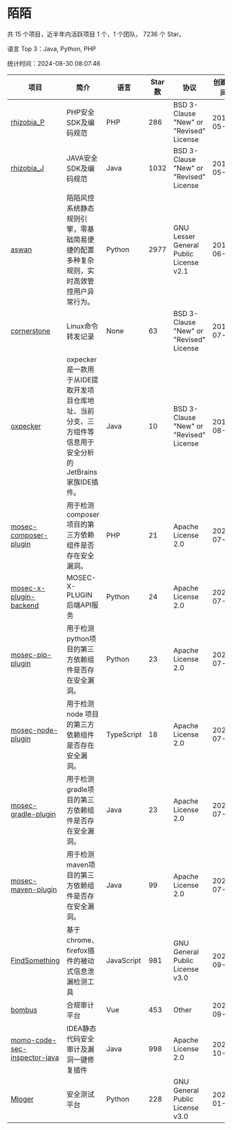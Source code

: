 # 陌陌

共 15 个项目，近半年内活跃项目 1 个，1 个团队， 7236 个 Star。

语言 Top 3：Java, Python, PHP

统计时间：2024-08-30 08:07:46

| 项目 | 简介 | 语言 | Star 数 | 协议 | 创建时间 | 最后更新时间 | 最后提交时间 |
| --- | --- | --- | --- | --- | --- | --- | --- |
| [rhizobia_P](https://github.com/momosecurity/rhizobia_P) | PHP安全SDK及编码规范 | PHP | 286 | BSD 3-Clause "New" or "Revised" License | 2019-05-10 | 2024-08-20 | 2019-06-20 |
| [rhizobia_J](https://github.com/momosecurity/rhizobia_J) | JAVA安全SDK及编码规范 | Java | 1032 | BSD 3-Clause "New" or "Revised" License | 2019-05-10 | 2024-08-29 | 2020-10-13 |
| [aswan](https://github.com/momosecurity/aswan) | 陌陌风控系统静态规则引擎，零基础简易便捷的配置多种复杂规则，实时高效管控用户异常行为。 | Python | 2977 | GNU Lesser General Public License v2.1 | 2019-06-14 | 2024-08-23 | 2021-06-15 |
| [cornerstone](https://github.com/momosecurity/cornerstone) | Linux命令转发记录 | None | 63 | BSD 3-Clause "New" or "Revised" License | 2019-07-15 | 2024-08-11 | 2019-07-15 |
| [oxpecker](https://github.com/momosecurity/oxpecker) | oxpecker是一款用于从IDE提取开发项目仓库地址、当前分支、三方组件等信息用于安全分析的JetBrains家族IDE插件。 | Java | 10 | BSD 3-Clause "New" or "Revised" License | 2019-08-16 | 2024-02-20 | 2019-08-16 |
| [mosec-composer-plugin](https://github.com/momosecurity/mosec-composer-plugin) | 用于检测composer项目的第三方依赖组件是否存在安全漏洞。 | PHP | 21 | Apache License 2.0 | 2020-07-29 | 2023-11-07 | 2022-04-28 |
| [mosec-x-plugin-backend](https://github.com/momosecurity/mosec-x-plugin-backend) | MOSEC-X-PLUGIN 后端API服务 | Python | 24 | Apache License 2.0 | 2020-07-29 | 2024-03-26 | 2020-08-11 |
| [mosec-pip-plugin](https://github.com/momosecurity/mosec-pip-plugin) | 用于检测python项目的第三方依赖组件是否存在安全漏洞。 | Python | 23 | Apache License 2.0 | 2020-07-29 | 2024-03-26 | 2020-08-11 |
| [mosec-node-plugin](https://github.com/momosecurity/mosec-node-plugin) | 用于检测 node 项目的第三方依赖组件是否存在安全漏洞。 | TypeScript | 18 | Apache License 2.0 | 2020-07-29 | 2023-12-15 | 2022-03-22 |
| [mosec-gradle-plugin](https://github.com/momosecurity/mosec-gradle-plugin) | 用于检测gradle项目的第三方依赖组件是否存在安全漏洞。 | Java | 23 | Apache License 2.0 | 2020-07-29 | 2024-03-31 | 2022-04-12 |
| [mosec-maven-plugin](https://github.com/momosecurity/mosec-maven-plugin) | 用于检测maven项目的第三方依赖组件是否存在安全漏洞。 | Java | 99 | Apache License 2.0 | 2020-07-29 | 2024-08-01 | 2022-04-12 |
| [FindSomething](https://github.com/momosecurity/FindSomething) | 基于chrome、firefox插件的被动式信息泄漏检测工具 | JavaScript | 981 | GNU General Public License v3.0 | 2020-09-12 | 2024-08-29 | 2024-05-19 |
| [bombus](https://github.com/momosecurity/bombus) | 合规审计平台 | Vue | 453 | Other | 2020-09-18 | 2024-08-29 | 2022-03-23 |
| [momo-code-sec-inspector-java](https://github.com/momosecurity/momo-code-sec-inspector-java) | IDEA静态代码安全审计及漏洞一键修复插件 | Java | 998 | Apache License 2.0 | 2020-10-09 | 2024-08-30 | 2022-03-10 |
| [Mloger](https://github.com/momosecurity/Mloger) | 安全测试平台 | Python | 228 | GNU General Public License v3.0 | 2022-01-04 | 2024-08-12 | 2022-09-06 |
